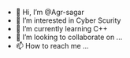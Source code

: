 - 👋 Hi, I’m @Agr-sagar
- 👀 I’m interested in Cyber Scurity
- 🌱 I’m currently learning C++
- 💞️ I’m looking to collaborate on ...
- 📫 How to reach me ...

<!---
Agr-sagar/Agr-sagar is a ✨ special ✨ repository because its `README.md` (this file) appears on your GitHub profile.
You can click the Preview link to take a look at your changes.
--->
